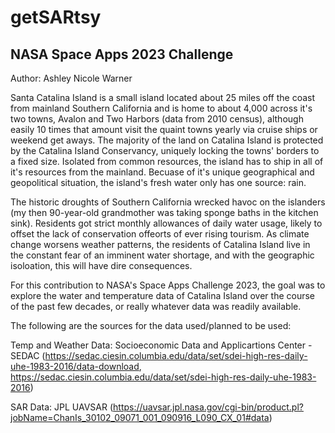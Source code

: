 # getSARtsy
NASA Space Apps 2023 Challenge
-
Author: Ashley Nicole Warner


Santa Catalina Island is a small island located about 25 miles off the coast from mainland Southern California and is home to about 4,000 across it's two towns, Avalon and Two Harbors (data from 2010 census), although easily 10 times that amount visit the quaint towns yearly via cruise ships or weekend get aways. The majority of the land on Catalina Island is protected by the Catalina Island Conservancy, uniquely locking the towns' borders to a fixed size. Isolated from common resources, the island has to ship in all of it's resources from the mainland. Becuase of it's unique geographical and geopolitical situation, the island's fresh water only has one source: rain.

The historic droughts of Southern California wrecked havoc on the islanders (my then 90-year-old grandmother was taking sponge baths in the kitchen sink). Residents got strict monthly allowances of daily water usage, likely to offset the lack of conservation offeorts of ever rising tourism. As climate change worsens weather patterns, the residents of Catalina Island live in the constant fear of an imminent water shortage, and with the geographic isoloation, this will have dire consequences.

For this contribution to NASA's Space Apps Challenge 2023, the goal was to explore the water and temperature data of Catalina Island over the course of the past few decades, or really whatever data was readily available.

The following are the sources for the data used/planned to be used:

Temp and Weather Data: Socioeconomic Data and Applicartions Center - SEDAC (https://sedac.ciesin.columbia.edu/data/set/sdei-high-res-daily-uhe-1983-2016/data-download, https://sedac.ciesin.columbia.edu/data/set/sdei-high-res-daily-uhe-1983-2016)

SAR Data: JPL UAVSAR (https://uavsar.jpl.nasa.gov/cgi-bin/product.pl?jobName=ChanIs_30102_09071_001_090916_L090_CX_01#data)

